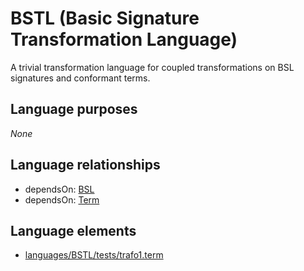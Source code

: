 # BSTL (Basic Signature Transformation Language)
A trivial transformation language for coupled transformations on BSL signatures and conformant terms.
## Language purposes
_None_
## Language relationships
* dependsOn: [BSL](http://softlang.github.io/yas/languages/bsl.html)
* dependsOn: [Term](http://softlang.github.io/yas/languages/term.html)

## Language elements
* [languages/BSTL/tests/trafo1.term](https://github.com/softlang/yas/blob/master/languages/BSTL/tests/trafo1.term)
